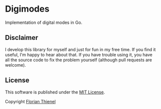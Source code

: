 # Digimodes

Implementation of digital modes in Go.

## Disclaimer

I develop this library for myself and just for fun in my free time. If you find it useful, I'm happy to hear about that. If you have trouble using it, you have all the source code to fix the problem yourself (although pull requests are welcome). 

## License

This software is published under the [MIT License](https://www.tldrlegal.com/l/mit).

Copyright [Florian Thienel](http://thecodingflow.com/)